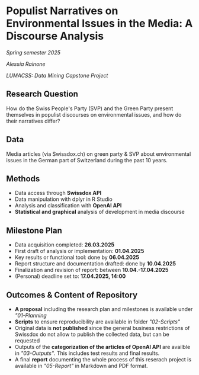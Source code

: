 # Populist Narratives on Environmental Issues in the Media: A Discourse Analysis

*Spring semester 2025*

*Alessia Rainone*

*LUMACSS: Data Mining Capstone Project*

## Research Question
How do the Swiss People's Party (SVP) and the Green Party present themselves in populist discourses on environmental issues, and how do their narratives differ?

## Data
Media articles (via Swissdox.ch) on green party & SVP about environmental issues in the German part of Switzerland during the past 10 years.

## Methods
- Data access through **Swissdox API**
- Data manipulation with dplyr in R Studio
- Analysis and classification with **OpenAI API**
- **Statistical and graphical** analysis of development in media discourse

## Milestone Plan
- Data acquisition completed: **26.03.2025**
- First draft of analysis or implementation: **01.04.2025**
- Key results or functional tool: done by **06.04.2025**
- Report structure and documentation drafted: done by **10.04.2025**
- Finalization and revision of report: between **10.04.-17.04.2025**
- (Personal) deadline set to: **17.04.2025, 14:00**

## Outcomes & Content of Repository
- **A proposal** including the research plan and milestones is available under *"01-Planning*
- **Scripts** to ensure reproducibility are available in folder *"02-Scripts"*
- Original data is **not published** since the general business restrictions of Swissdox do not allow to publish the collected data, but can be requested
- Outputs of the **categorization of the articles of OpenAI API** are availble in *"03-Outputs"*. This includes test results and final results.
- A final **report** documenting the whole process of this reserach project is available in *"05-Report"* in Markdown and PDF format.